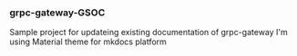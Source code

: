 ### grpc-gateway-GSOC
Sample project for updateing existing documentation of grpc-gateway 
I'm using Material theme for mkdocs platform
